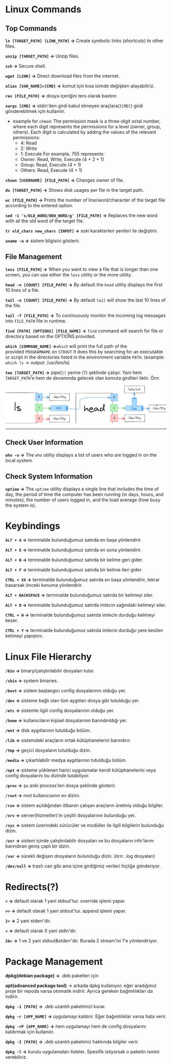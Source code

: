# Linux Commands

## Top Commands

__`ln [TARGET_PATH] [LINK_PATH]` ->__ Create symbolic links (shortcuts) to other files.

__`unzip [TARGET_PATH]` ->__ Unzip files.

__`ssh` ->__ Secure shell.

__`wget [LINK]` ->__ Direct download files from the internet.

__`alias [VAR_NAME]=[CMD]` ->__ komut için kısa isimde değişken atayabiliriz.

__`rev [FILE_PATH]` ->__ dosya içeriğini ters olarak bastırır.

__`xargs [CMD]` ->__ stdin'den girdi kabul etmeyen araçlara(`[CMD]`) girdi gönderebilmek için kullanılır.

- example for `chmod`:
	The permission mask is a three-digit octal number, where each digit represents the permissions for a level (owner, group, others). Each digit is calculated by adding the values of the relevant permissions:
	- 4: Read
	- 2: Write
	- 1: Execute
	For example, 755 represents:
	- Owner: Read, Write, Execute (4 + 2 + 1)
	- Group: Read, Execute (4 + 1)
	- Others: Read, Execute (4 + 1)

__`chown [USERNAME] [FILE_PATH]` ->__ Changes owner of file.

__`du [TARGET_PATH]` ->__ Shows disk usages per file in the target path.

__`wc [FILE_PATH]` ->__ Prints the number of line/word/character of the target file according to the entered option.

__`sed -i 's/OLD_WORD/NEW_WORD/g' [FILE_PATH]` ->__ Replaces the new word with all the old word of the target file.

__`tr old_chars new_chars [INPUT]` ->__ eski karakterleri yenileri ile değiştirir. 

__`uname -a` ->__ sistem bilgisini gösterir.
## File Management

__`less [FILE_PATH]` ->__ When you want to view a file that is longer than one screen, you can use either the `less` utility or the more utility.

__`head -n [COUNT] [FILE_PATH]` ->__ By default the `head` utility displays the first 10 lines of a file.

__`tail -n [COUNT] [FILE_PATH]` ->__ By default `tail` will show the last 10 lines of the file.

__`tail -f [FILE_PATH]` ->__ To continuously monitor the incoming log messages into `FILE_PATH` file in runtime.

__`find [PATH] [OPTIONS] [FILE_NAME]` ->__ `find` command will search for file or directory based on the OPTIONS provided.

__`which [COMMAND_NAME]` ->__`which` will print the full path of the provided `PROGRAMNAME` on `STDOUT`  It does this by searching for an executable or script in the directories listed in the environment variable `PATH`. (example: `which ls` -> output: /usr/bin/ls)

__`tee [TARGET_PATH]` ->__ pipe(`|)` yerine (`T`) şeklinde çalışır. Yani hem `TARGET_PATH`'e hem de devamında gelecek olan komuta girdileri iletir. Örn:

<img title="tee usage example 1" src="./Screenshot.png">

<hr>

## Check User Information

__`who -u` ->__ The `who` utility displays a list of users who are logged in on the local system.


## Check System Information

__`uptime` ->__ The `uptime` utility displays a single line that includes the time of day, the period of time the computer has been running (in days, hours, and minutes), the number of users logged in, and the load average (how busy the system is).


# Keybindings

__`ALT + A` ->__ terminalde bulunduğumuz satırda en başa yönlendirir.

__`ALT + E` ->__ terminalde bulunduğumuz satırda en sona yönlendirir.

__`ALT + B` ->__ terminalde bulunduğumuz satırda bir kelime geri gider.

__`ALT + F` ->__ terminalde bulunduğumuz satırda bir kelime ileri gider.

__`CTRL + XX` ->__ terminalde bulunduğumuz satırda en başa yönlendirir, tekrar basarsak önceki konuma yönlendirir.

__`ALT + BACKSPACE` ->__ terminalde bulunduğumuz satırda bir kelimeyi siler.

__`ALT + D` ->__ terminalde bulunduğumuz satırda imlecin sağındaki kelimeyi siler.

__`CTRL + W` ->__ terminalde bulunduğumuz satırda imlecin durduğu kelimeyi keser.

__`CTRL + Y` ->__ terminalde bulunduğumuz satırda imlecin durduğu yere kesilen kelimeyi yapıştırır.


# Linux File Hierarchy

__`/bin` ->__ binary/çalıştırılabilir dosyaları tutar.

__`/sbin` ->__ system binaries.

__`/boot` ->__ sistem başlangıcı config dosyalarının olduğu yer.

__`/dev` ->__ sisteme bağlı olan tüm aygıtları dosya gibi tutulduğu yer.

__`/etc` ->__ sistemle ilgili config dosyalarının olduğu yer.

__`/home` ->__ kullanıcıların kişisel dosyalarının barındırıldığı yer.

__`/mnt` ->__ disk aygıtlarının tutulduğu bölüm.

__`/lib` ->__ sistemdeki araçların ortak kütüphanelerini barındırır.

__`/tmp` ->__ geçici dosyaların tutulduğu dizin.

__`/media` ->__ çıkartılabilir medya aygıtlarının tutulduğu bölüm.

__`/opt` ->__ sisteme yüklenen harici uygulamalar kendi kütüphanelerini veya config dosyalarını bu dizinde tutabiliyor.

__`/proc` ->__ şu anki process'leri dosya şeklinde gösterir.

__`/root` ->__ root kullanıcısının ev dizini.

__`/run` ->__ sistem açıldığından itibaren çalışan araçların üretmiş olduğu bilgiler.

__`/srv` ->__ server(hizmetler)'in çeşitli dosyalarının bulunduğu yer.

__`/sys` ->__ sistem üzerindeki sürücüler ve modüller ile ilgili bilgilerin bulunduğu dizin.

__`/usr` ->__ sistem içinde çalıştırılabilir dosyaları ve bu dosyaların info'larını barındıran geniş çaplı bir dizin.

__`/var` ->__ sürekli değişen dosyaların bulunduğu dizin. (örn: .log dosyaları)

__`/dev/null` ->__ trash can gibi ama içine girdiğimiz verileri hiçliğe gönderiyor.


# Redirects(?)

__`>` ->__ default olarak 1 yani stdout'tur. override işlemi yapar.

__`>>` ->__ default olarak 1 yani stdout'tur. append işlemi yapar.

__`2>` ->__  2 yani stderr'dir.

__`<` ->__ default olarak 0 yani stdin'dir.

__`2&>` ->__ 1 ve 2 yani stdout&stderr'dir. Burada 2 stream'ini 1'e yönlendiriyor.


# Package Management

__dpkg(debian package) ->__ .deb paketleri için

__apt(advanced package tool)__ -> arkada dpkg kullanıyor. eğer aradığımız proje bir repoda varsa otomatik indirir. Ayrıca gereken bağımlılıkları da indirir.

__`dpkg -i [PATH]` ->__  .deb uzantılı paketimizi kurar.

__`dpkg -r [APP_NAME]` ->__  uygulamayı kaldırır. Eğer bağımlılıklar varsa hata verir.

__`dpkg -rP [APP_NAME]` ->__  hem uygulamayı hem de config dosyalarını kaldırmak için kullanılır.

__`dpkg -I [PATH]` ->__  .deb uzantılı paketimiz hakkında bilgiler verir.

__`dpkg -l` ->__  kurulu uygulamaları listeler. Spesifik istiyorsak o paketin ismini verebiliriz.



